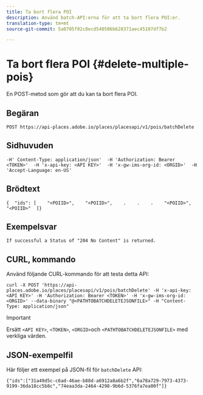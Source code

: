 ```yaml
---
title: Ta bort flera POI
description: Använd batch-API:erna för att ta bort flera POI:er.
translation-type: tm+mt
source-git-commit: 5a0705f02c8ecd540506b628371aec45107df7b2

---
```




# Ta bort flera POI {#delete-multiple-pois}

En POST-metod som gör att du kan ta bort flera POI.

## Begäran

```text
POST https://api-places.adobe.io/places/placesapi/v1/pois/batchDelete
```

## Sidhuvuden

```text
-H' Content-Type: application/json'  -H 'Authorization: Bearer <TOKEN>'  -H 'x-api-key: <API KEY>'  -H 'x-gw-ims-org-id: <ORGID>'  -H 'Accept-Language: en-US'
```

## Brödtext

```text
{  "ids": [    "<POIID>",    "<POIID>",    .    .    .    "<POIID>",    "<POIID>"  ]}
```

## Exempelsvar

```text
If successful a Status of "204 No Content" is returned.
```

## CURL, kommando

Använd följande CURL-kommando för att testa detta API:

```text
curl -X POST 'https://api-places.adobe.io/places/placesapi/v1/pois/batchDelete' -H 'x-api-key: <API KEY>' -H 'Authorization: Bearer <TOKEN>' -H 'x-gw-ims-org-id: <ORGID>' --data-binary "@<PATHTOBATCHDELETEJSONFILE>" -H "Content-Type: application/json"
```

>[!IMPORTANT]
>
>Ersätt `<API KEY>`, `<TOKEN>`, `<ORGID>`och `<PATHTOBATCHDELETEJSONFILE>` med verkliga värden.

## JSON-exempelfil

Här följer ett exempel på JSON-fil för `batchDelete` API:

```text
{​"ids":["31a49d5c-c6ad-46ae-b88d-a6912a8a6b2f","6a78a729-7973-4373-9199-36da18cc5b8c","74eaa3da-2464-4298-9b6d-5376fa7ea00f"]​}
```
